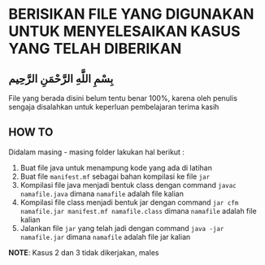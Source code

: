 # BERISIKAN FILE YANG DIGUNAKAN UNTUK MENYELESAIKAN KASUS YANG TELAH DIBERIKAN

## بِسْمِ اللَّهِ الرَّحْمَنِ الرَّحِيم

File yang berada disini belum tentu benar 100%, karena oleh penulis sengaja disalahkan
untuk keperluan pembelajaran
terima kasih

## HOW TO

Didalam masing - masing folder lakukan hal berikut :

1. Buat file java untuk menampung kode yang ada di latihan
2. Buat file `manifest.mf` sebagai bahan kompilasi ke file `jar`
3. Kompilasi file java menjadi bentuk class dengan command `javac namafile.java` dimana `namafile` adalah file kalian
4. Kompilasi file class menjadi bentuk jar dengan command `jar cfm namafile.jar manifest.mf namafile.class` dimana `namafile` adalah file kalian
5. Jalankan file `jar` yang telah jadi dengan command `java -jar namafile.jar` dimana `namafile` adalah file jar kalian

**NOTE**: Kasus 2 dan 3 tidak dikerjakan, males
